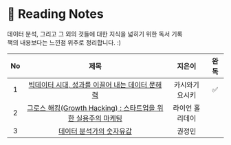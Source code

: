 # 📖 Reading Notes
데이터 분석, 그리고 그 외의 것들에 대한 지식을 넓히기 위한 독서 기록  
책의 내용보다는 느낀점 위주로 정리합니다. :)

|No   | 제목                | 지은이          |완독|
|:---:|:-------------------:|:-----------:|:----------:|
|1  | [빅데이터 시대, 성과를 이끌어 내는 데이터 문해력](https://github.com/data-say/reading-book-sy/tree/main/%EB%8D%B0%EC%9D%B4%ED%84%B0%EB%AC%B8%ED%95%B4%EB%A0%A5)  | 카시와기 요시키 |✅ |
|2  | [그로스 해킹(Growth Hacking) : 스타트업을 위한 실용주의 마케팅](https://github.com/data-say/reading-book-sy/tree/main/%EA%B7%B8%EB%A1%9C%EC%8A%A4%ED%95%B4%ED%82%B9)  | 라이언 홀리데이 | |
|3  | [데이터 분석가의 숫자유감]()  | 권정민 | |
